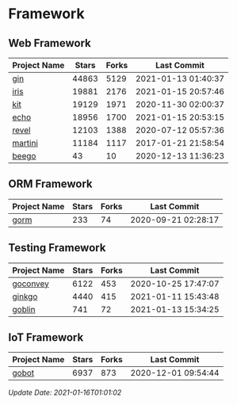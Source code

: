 # Framework

## Web Framework
| Project Name | Stars | Forks | Last Commit |
| ------------ | ----- | ----- | ----------- |
| [gin](https://github.com/gin-gonic/gin) | 44863 | 5129 | 2021-01-13 01:40:37 |
| [iris](https://github.com/kataras/iris) | 19881 | 2176 | 2021-01-15 20:57:46 |
| [kit](https://github.com/go-kit/kit) | 19129 | 1971 | 2020-11-30 02:00:37 |
| [echo](https://github.com/labstack/echo) | 18956 | 1700 | 2021-01-15 20:53:15 |
| [revel](https://github.com/revel/revel) | 12103 | 1388 | 2020-07-12 05:57:36 |
| [martini](https://github.com/go-martini/martini) | 11184 | 1117 | 2017-01-21 21:58:54 |
| [beego](https://github.com/astaxie/beego) | 43 | 10 | 2020-12-13 11:36:23 |

## ORM Framework
| Project Name | Stars | Forks | Last Commit |
| ------------ | ----- | ----- | ----------- |
| [gorm](https://github.com/jinzhu/gorm) | 233 | 74 | 2020-09-21 02:28:17 |

## Testing Framework
| Project Name | Stars | Forks | Last Commit |
| ------------ | ----- | ----- | ----------- |
| [goconvey](https://github.com/smartystreets/goconvey) | 6122 | 453 | 2020-10-25 17:47:07 |
| [ginkgo](https://github.com/onsi/ginkgo) | 4440 | 415 | 2021-01-11 15:43:48 |
| [goblin](https://github.com/franela/goblin) | 741 | 72 | 2021-01-13 15:34:25 |

## IoT Framework
| Project Name | Stars | Forks | Last Commit |
| ------------ | ----- | ----- | ----------- |
| [gobot](https://github.com/hybridgroup/gobot) | 6937 | 873 | 2020-12-01 09:54:44 |

*Update Date: 2021-01-16T01:01:02*